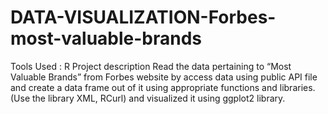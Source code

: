 # DATA-VISUALIZATION-Forbes-most-valuable-brands
Tools Used : R Project description Read the data pertaining to “Most Valuable Brands” from Forbes website by access data using public API file and create a data frame out of it using appropriate functions and libraries.(Use the library XML, RCurl) and visualized it using ggplot2 library. 
